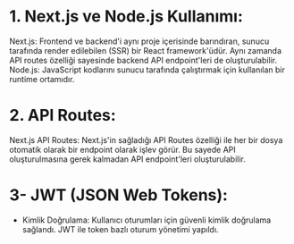 # 1. Next.js ve Node.js Kullanımı: 
Next.js: Frontend ve backend'i aynı proje içerisinde barındıran, sunucu tarafında render edilebilen (SSR) bir React framework'üdür. Aynı zamanda API routes özelliği sayesinde backend API endpoint'leri de oluşturulabilir. Node.js: JavaScript kodlarını sunucu tarafında çalıştırmak için kullanılan bir runtime ortamıdır. 

# 2. API Routes:
 Next.js API Routes: Next.js'in sağladığı API Routes özelliği ile her bir dosya otomatik olarak bir endpoint olarak işlev görür. Bu sayede API oluşturulmasına gerek kalmadan API endpoint'leri  oluşturulabilir.

# 3- JWT (JSON Web Tokens):
 - Kimlik Doğrulama: Kullanıcı oturumları için güvenli kimlik doğrulama sağlandı. JWT ile token bazlı oturum yönetimi yapıldı.

